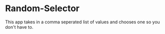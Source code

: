 # Random-Selector
This app takes in a comma seperated list of values and chooses one so you don't have to.
